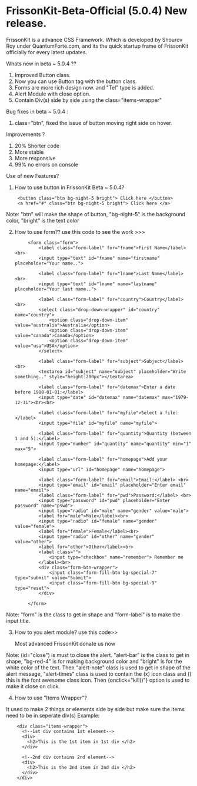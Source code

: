 # FrissonKit-Beta-Official (5.0.4) New release.
FrissonKit is a advance CSS Framework. Which is developed by Shourov Roy under QuantumForte.com, and its the quick startup frame of FrissonKit officially for every latest updates.

Whats new in beta ~ 5.0.4 ??
1. Improved Button class.
2. Now you can use Button tag with the button class.
3. Forms are more rich design now. and "Tel" type is added.
4. Alert Module with close option.
5. Contain Div(s) side by side using the class="items-wrapper"

Bug fixes in beta ~ 5.0.4 :
1. class="btn", fixed the issue of button moving right side on hover.

Improvements ?
1. 20% Shorter code
2. More stable
3. More responsive
4. 99% no errors on console



Use of new Features?

1. How to use button in FrissonKit Beta ~ 5.0.4?

        <button class="btn bg-night-5 bright"> Click here </button>
        <a href="#" class="btn bg-night-5 bright"> Click here </a>
    
    
Note: "btn" will make the shape of button, "bg-night-5" is the background color, "bright" is the text color
   
2. How to use form??
use this code to see the work >>>

            <form class="form">
                <label class="form-label" for="fname">First Name</label><br>
                <input type="text" id="fname" name="firstname" placeholder="Your name..">
  
                <label class="form-label" for="lname">Last Name</label><br>
                <input type="text" id="lname" name="lastname" placeholder="Your last name..">

                <label class="form-label" for="country">Country</label><br>
                <select class="drop-down-wrapper" id="country" name="country">
                    <option class="drop-down-item" value="australia">Australia</option>
                    <option class="drop-down-item" value="canada">Canada</option>
                    <option class="drop-down-item" value="usa">USA</option>
                </select>

                <label class="form-label" for="subject">Subject</label><br>
                <textarea id="subject" name="subject" placeholder="Write something.." style="height:200px"></textarea>

                <label class="form-label" for="datemax">Enter a date before 1980-01-01:</label>
                <input type="date" id="datemax" name="datemax" max="1979-12-31"><br><br>

                <label class="form-label" for="myfile">Select a file:</label>
                <input type="file" id="myfile" name="myfile">

                <label class="form-label" for="quantity">Quantity (between 1 and 5):</label>
                <input type="number" id="quantity" name="quantity" min="1" max="5">

                <label class="form-label" for="homepage">Add your homepage:</label>
                <input type="url" id="homepage" name="homepage">

                <label class="form-label" for="email">Email:</label> <br>
                <input type="email" id="email" placeholder="Enter email" name="email">
                <label class="form-label" for="pwd">Password:</label> <br>
                <input type="password" id="pwd" placeholder="Enter password" name="pswd">
                <input type="radio" id="male" name="gender" value="male">
                <label for="male">Male</label><br>
                <input type="radio" id="female" name="gender" value="female">
                <label for="female">Female</label><br>
                <input type="radio" id="other" name="gender" value="other">
                <label for="other">Other</label><br>
                <label class="">
                    <input type="checkbox" name="remember"> Remember me
                </label><br>
                <div class="form-btn-wrapper">
                    <input class="form-fill-btn bg-special-7" type="submit" value="Submit">
                    <input class="form-fill-btn bg-special-9" type="reset">
                </div>

            </form>
            
Note: "form" is the class to get in shape and "form-label" is to make the input title.       


3. How to you alert module?
use this code>>

    <div id="close" class="alert-bar bg-red-4 bright" style="border-radius: 0px !important;">
        <div class="alert-note">
            Most advanced FrissonKit donate us now
        </div>
        <div class="alert-times" onclick="kill()">
            <i class="fas fa-times-circle"></i>
        </div>
    </div>
    
Note: (id="close") is must to close the alert. "alert-bar" is the class to get in shape, "bg-red-4" is for making background color and "bright" is for the white color of the text. Then "alert-note" class is used to get in shape of the alert message, "alert-times" class is used to contain the (x) icon class and (<i class="fas fa-times-circle"></i>)
this is the font awesome class icon. Then {onclick="kill()"} option is used to make it close on click.


4. How to use "Items Wrapper"?

It used to make 2 things or elements side by side but make sure the items need to be in seperate div(s)
Example:
        
        <div class="items-wrapper">
          <!--1st div contains 1st element-->
          <div>
            <h2>This is the 1st item in 1st div </h2>
          </div>
          
          <!--2nd div contains 2nd element-->
          <div>
            <h2>This is the 2nd item in 2nd div </h2>
          </div>
        </div>

